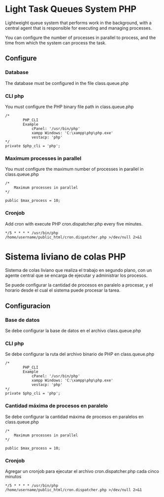 # Light Task Queues System PHP
Lightweight queue system that performs work in the background, with a central agent that is responsible for executing and managing processes.

You can configure the number of processes in parallel to process, and the time from which the system can process the task.

## Configure

### Database
The database must be configured in the file class.queue.php

### CLI php
You must configure the PHP binary file path in class.queue.php

```
/*
		PHP_CLI
		Example
			cPanel: '/usr/bin/php'
			xampp Windows: 'C:\xampp\php\php.exe'
			vestacp: 'php'
*/
private $php_cli = 'php';
```

### Maximum processes in parallel
You must configure the maximum number of processes in parallel in class.queue.php
```
/*
	Maximum processes in parallel
*/
	
public $max_process = 10;
```

### Cronjob
Add cron with execute PHP cron.dispatcher.php every five minutes.
```
*/5 * * * * /usr/bin/php /home/username/public_html/cron.dispatcher.php >/dev/null 2>&1
```

# Sistema liviano de colas PHP
Sistema de colas liviano que realiza el trabajo en segundo plano, con un agente central que se encarga de ejecutar y administrar los procesos. 

Se puede configurar la cantidad de procesos en paralelo a procesar, y el horario desde el cual el sistema puede procesar la tarea.

## Configuracion

### Base de datos
Se debe configurar la base de datos en el archivo class.queue.php

### CLI php
Se debe configurar la ruta del archivo binario de PHP en class.queue.php

```
/*
		PHP_CLI
		Example
			cPanel: '/usr/bin/php'
			xampp Windows: 'C:\xampp\php\php.exe'
			vestacp: 'php'
*/
private $php_cli = 'php';
```

### Cantidad máxima de procesos en paralelo
Se debe configurar la cantidad máxima de procesos en paralelos en class.queue.php
```
/*
	Maximum processes in parallel
*/
	
public $max_process = 10;
```

### Cronjob
Agregar un cronjob para ejecutar el archivo cron.dispatcher.php cada cinco minutos
```
*/5 * * * * /usr/bin/php /home/username/public_html/cron.dispatcher.php >/dev/null 2>&1
```
